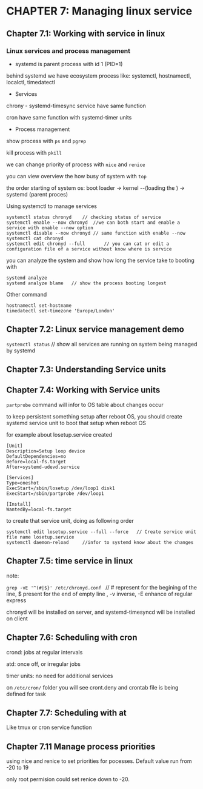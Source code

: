 # CHAPTER 7: Managing linux service

## Chapter 7.1: Working with service in linux

### Linux services and process management

- systemd is parent process with id 1 (PID=1)

behind systemd we have ecosystem process like: systemctl, hostnamectl, localctl, timedatectl

- Services

chrony - systemd-timesync service have same function

cron have same function with systemd-timer units

- Process management

show process with ``ps`` and ``pgrep``

kill process with ``pkill``

we can change priority of process with ``nice`` and ``renice``

you can view overview the how busy of system with ``top``

the order starting of system os: boot loader -> kernel --(loading the ) -> systemd (parent proces)

Using systemctl to manage services

```
systemctl status chronyd 	// checking status of service
systemctl enable --now chronyd	//we can both start and enable a service with enable --now option
systemctl disable --now chronyd	// same function with enable --now
systemctl cat chronyd
systemctl edit chronyd --full		// you can cat or edit a configuration file of a service without know where is service
```

you can analyze the system and show how long the service take to booting with 

```
systemd analyze
systemd analyze blame 	// show the process booting longest
```

Other command

```
hostnamectl set-hostname
timedatectl set-timezone 'Europe/London'
```

## Chapter 7.2: Linux service management demo

` systemctl status ` // show all services are running on system being managed by systemd 

## Chapter 7.3: Understanding Service units

## Chapter 7.4: Working with Service units

`partprobe` command will infor to OS table about changes occur 

to keep persistent something setup after reboot OS, you should create systemd service unit to boot that setup when reboot OS

for example about losetup.service created

```
[Unit]
Description=Setup loop device
DefaultDependencies=no
Before=local-fs.target
After=systemd-udevd.service

[Services]
Type=oneshot
ExecStart=/sbin/losetup /dev/loop1 disk1
ExecStart=/sbin/partprobe /dev/loop1

[Install]
WantedBy=local-fs.target
```

to create that service unit, doing as following order

```
systemctl edit losetup.service --full --force	// Create service unit file name losetup.service
systemctl daemon-reload 	//infor to systemd know about the changes

```

## Chapter 7.5: time service in linux

note: 

`grep -vE '^(#|$}' /etc/chronyd.conf `	// # represent for the begining of the line, $ present for the end of empty line , -v inverse, -E enhance of regular express

chronyd will be installed on server, and systemd-timesyncd will be installed on client

## Chapter 7.6: Scheduling with cron

crond: jobs at regular intervals

atd: once off, or irregular jobs

timer units: no need for additional services

on ``/etc/cron/`` folder you will see cront.deny and crontab file is being defined for task 

## Chapter 7.7: Scheduling with at

Like tmux or cron service function 

## Chapter 7.11 Manage process priorities

using nice and renice to set priorities for pocesses. Default value run from -20 to 19 

only root permision could set renice down to -20.

